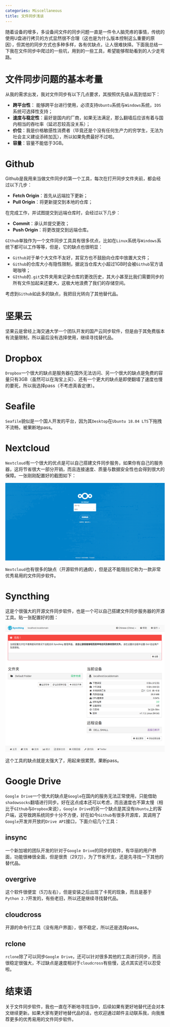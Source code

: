```yaml
---
categories: Miscellaneous
title: 文件同步浅谈
---
```


随着设备的增多，多设备间文件的同步问题一直是一件令人脑壳疼的事情，传统的使用U盘进行拷贝的方式显然很不合理（这也是为什么版本控制这么重要的原因），但其他的同步方式也多种多样，各有优缺点，让人很难抉择。下面我总结一下我在文件同步中爬过的一些坑，用到的一些工具，希望能够帮助看到的人少走弯路。

# 文件同步问题的基本考量

从我的需求出发，我对文件同步有以下几点要求，其按照优先级从高到低如下：

- **跨平台性**： 能够跨平台进行使用，必须支持`Ubuntu`系统与`Windows`系统，`IOS`系统可选择性支持；
- **速度与稳定性**：最好是国内的厂商，如果无法满足，那么翻墙后应该有着与国内相当的吞吐率（延迟忍较高没关系）；
- **价位**：我是价格敏感性消费者（毕竟还是个没有任何生产力的穷学生，无法为社会主义建设添砖加瓦），所以如果免费最好不过啦。
- **容量**：容量不能低于3GB。

# Github

Github是我用来当做文件同步的第一个工具，每次在打开同步文件夹前，都会经过以下几步：

- **Fetch Origin**：首先从远端拉下更新；
- **Pull Origin**：将更新提交到本地的仓库；

在完成工作，并试图提交到远端仓库时，会经过以下几步：

- **Commit**：承认并提交更改；
- **Push Origin**：将更改提交到远端仓库。

`GIthub`单独作为一个文件同步工具具有很多优点，比如在`Linux`系统与`Windows`系统下都可以工作等等，但是，它的缺点也很明显：

- `Github`对于单个大文件不友好，其官方也不鼓励向仓库中放置大文件；
- `Github`的仓库大小有隐性限制，据说当仓库大小超过1GB时会被`Github`官方请喝咖啡；
- `GIthub`的`.git`文件夹用来记录仓库的更改历史，其大小甚至比我们需要同步的所有文件加起来还要大，这极大地浪费了我们的存储空间。

考虑到`Github`如此多的缺点，我把目光转向了其他替代品。

# 坚果云

坚果云是曾经上海交通大学一个团队开发的国产云同步软件，但是由于其免费版本有流量限制，所以最后没有选择使用，继续寻找替代品。

# Dropbox

`Dropbox`一个很大的缺点是服务器在国外无法访问、另一个很大的缺点是免费的容量只有3GB（虽然可以在淘宝上买）、还有一个更大的缺点是即使翻墙了速度也慢的要死，所以我选择pass（不考虑真香定律）。

# Seafile

`Seafile`貌似是一个国人开发的平台，因为其`Desktop`在`Ubuntu 18.04 LTS`下拖拽不流畅，被果断地pass。

# Nextcloud

`Nextcloud`有一个很大的优点是可以自己搭建文件同步服务，如果你有自己的服务器，这将节省很大一部分开销，而且连接速度、质量与数据安全性也会得到很大的保障。一张刚刚配置好的截图如下：

![](../../img/nextcloud20190521.png)

`Nextcloud`也有很多的缺点（开源软件的通病），但是这不能阻挡它称为一款非常优秀易用的文件同步软件。

# Syncthing

这是个很强大的开源文件同步软件，也是一个可以自己搭建文件同步服务器的开源工具。贴一张配置好的图：

![](../../img/syncthing.png)

这个工具的缺点就是太强大了，用起来很累赘。果断pass。

# Google Drive

`Google Drive`一个很大的缺点是`Google`在国内的服务无法正常使用，只能借助`shadowsocks`翻墙进行同步。好在这点成本还可以考虑，而且速度也不算太慢（相比于`GIthub`与`Dropbox`来说），`Google Drive`的另一个缺点是其没有`Ubuntu`上的客户端，这导致跨系统同步十分不方便，好在如今`Github`有很多开源库，其调用了`Google`开发并开放的`Drive API`接口，下面介绍几个工具：

## insync

一个新加坡的团队开发的针对于`Google Drive`的同步的软件，有华丽的用户界面，功能很棒很全面，但是很贵（29刀），为了节省开支，还是先寻找一下其他的替代品。

## overgrive

这个软件很便宜（5刀左右），但是安装之后出现了卡死的现象，而且是基于`Python 2.7`开发的，有些老旧，所以还是继续寻找替代品。

## cloudcross

开源的命令行工具（没有用户界面），很不稳定，所以还是选择pass。

## rclone

`rclone`除了可以同步`Google Drive`，还可以针对很多其他的工具进行同步，而且很稳定很强大，不过缺点是速度相对于`cloudcross`有些慢，这点其实还可以忍受啦。

# 结束语

关于文件同步软件，我也一直在不断地寻找当中，后续如果有更好地替代还会对本文继续更新。如果大家有更好地替代品的话，也欢迎通过邮件主动联系我，向我推荐更多的优秀易用的文件同步软件。